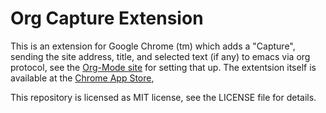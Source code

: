 # Org Capture Extension

This is an extension for Google Chrome (tm) which adds a "Capture", sending the site address, title, and selected text (if any) to emacs via org protocol, see the [Org-Mode site] for setting that up. The extentsion itself is available at the [Chrome App Store],

[Org-Mode site]: http://orgmode.org/worg/org-contrib/org-protocol.html
[Chrome App Store]: https://chrome.google.com/webstore/detail/org-capture/kkkjlfejijcjgjllecmnejhogpbcigdc

This repository is licensed as MIT license, see the LICENSE file for details.
